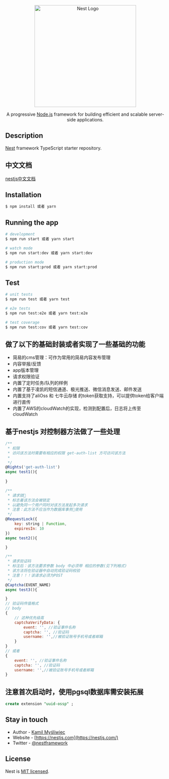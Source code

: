 <!--
 * @Author: turbo 664120459@qq.com
 * @Date: 2022-11-24 10:44:10
 * @LastEditors: turbo 664120459@qq.com
 * @LastEditTime: 2022-11-24 12:04:42
 * @FilePath: /nestjs-v8/README.md
 * @Description: 这是默认设置,请设置`customMade`, 打开koroFileHeader查看配置 进行设置: https://github.com/OBKoro1/koro1FileHeader/wiki/%E9%85%8D%E7%BD%AE
-->
<p align="center">
  <a href="http://nestjs.com/" target="blank"><img src="https://nestjs.com/img/logo_text.svg" width="320" alt="Nest Logo" /></a>
</p>

[circleci-image]: https://img.shields.io/circleci/build/github/nestjs/nest/master?token=abc123def456
[circleci-url]: https://circleci.com/gh/nestjs/nest

  <p align="center">A progressive <a href="http://nodejs.org" target="_blank">Node.js</a> framework for building efficient and scalable server-side applications.</p>
    <p align="center">
 

## Description

[Nest](https://github.com/nestjs/nest) framework TypeScript starter repository.


## 中文文档

[nestjs中文文档](https://docs.nestjs.cn/8/introduction)


## Installation

```bash
$ npm install 或者 yarn
```

## Running the app

```bash
# development
$ npm run start 或者 yarn start

# watch mode
$ npm run start:dev 或者 yarn start:dev

# production mode
$ npm run start:prod 或者 yarn start:prod
```

## Test

```bash
# unit tests
$ npm run test 或者 yarn test

# e2e tests
$ npm run test:e2e 或者 yarn test:e2e

# test coverage
$ npm run test:cov 或者 yarn test:cov
```

## 做了以下的基础封装或者实现了一些基础的功能
- 简易的cms管理：可作为常用的简易内容发布管理
- 内容举报/反馈
- app版本管理
- 请求权限验证
- 内置了定时任务/队列的样例
- 内置了基于凌凯的短信通道、极光推送、微信消息发送、邮件发送
- 内置支持了aliOss 和 七牛云存储 的token获取支持，可以提供token给客户端进行直传
- 内置了AWS的cloudWatch的实现，检测到配置后，日志将上传至cloudWatch 

## 基于nestjs 对控制器方法做了一些处理
```JavaScript
/**
 * 权限
 * 访问该方法时需要有相应的权限 get-auth-list 方可访问该方法
 * 
 */ 
@Rights('get-auth-list') 
async test1(){
    
}

/**
 * 请求锁🔐
 * 标志着该方法会被锁定 
 * 以避免同一个用户同时对该方法发起多次请求
 * 注意：此方法不应当作为数据库事务🔐使用
 */
@RequestLock({
    key: string | Function,
    expiresIn: 10
})
async test2(){

}

/**
 * 请求验证码
 * 标注后：该方法要求参数 body 中必须带 相应的参数(见下列格式)
 * 该方法将在验证器中自动完成验证码校验
 * 注意！！！该请求必须为POST
 */
@Captcha(EVENT_NAME) 
async test3(){

}
// 验证码传值格式
// body
{
    // 这种优先级高
    captchaVerifyData: {
        event: '', //验证事件名称
        captcha: '', //验证码
        username: '',//被验证账号手机号或者邮箱
    }
}
// 或者
{
    event: '', //验证事件名称
    captcha: '', //验证码
    username: '',//被验证账号手机号或者邮箱
}

```

## 注意首次启动时，使用pgsql数据库需安装拓展
```sql
create extension "uuid-ossp" ;

```


## Stay in touch

- Author - [Kamil Myśliwiec](https://kamilmysliwiec.com)
- Website - [https://nestjs.com](https://nestjs.com/)
- Twitter - [@nestframework](https://twitter.com/nestframework)

## License

Nest is [MIT licensed](LICENSE).
